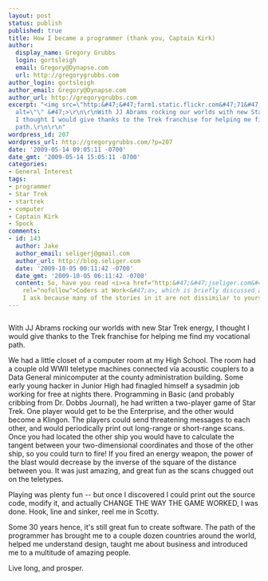 ```yaml
---
layout: post
status: publish
published: true
title: How I became a programmer (thank you, Captain Kirk)
author:
  display_name: Gregory Grubbs
  login: gortsleigh
  email: Gregory@Dynapse.com
  url: http://gregorygrubbs.com
author_login: gortsleigh
author_email: Gregory@Dynapse.com
author_url: http://gregorygrubbs.com
excerpt: "<img src=\"http:&#47;&#47;farm1.static.flickr.com&#47;71&#47;228712807_e2b52b6708_m.jpg\"
  alt=\"\" &#47;>\r\n\r\nWith JJ Abrams rocking our worlds with new Star Trek energy,
  I thought I would give thanks to the Trek franchise for helping me find my vocational
  path.\r\n\r\n"
wordpress_id: 207
wordpress_url: http://gregorygrubbs.com/?p=207
date: '2009-05-14 09:05:11 -0700'
date_gmt: '2009-05-14 15:05:11 -0700'
categories:
- General Interest
tags:
- programmer
- Star Trek
- startrek
- computer
- Captain Kirk
- Spock
comments:
- id: 143
  author: Jake
  author_email: seligerj@gmail.com
  author_url: http://blog.seliger.com
  date: '2009-10-05 00:11:42 -0700'
  date_gmt: '2009-10-05 06:11:42 -0700'
  content: So, have you read <i><a href="http:&#47;&#47;jseliger.com&#47;2009&#47;09&#47;20&#47;say-everything-how-blogging-began-what-its-becoming-and-why-it-matters-%e2%80%94-scott-rosenberg&#47;"
    rel="nofollow">Coders at Work<&#47;a>, which is briefly discussed at the link>
    I ask because many of the stories in it are not dissimilar to yours.
---
```

<p><img src="http:&#47;&#47;farm1.static.flickr.com&#47;71&#47;228712807_e2b52b6708_m.jpg" alt="" &#47;></p>
<p>With JJ Abrams rocking our worlds with new Star Trek energy, I thought I would give thanks to the Trek franchise for helping me find my vocational path.</p>
<p><a id="more"></a><a id="more-207"></a></p>
<p>We had a little closet of a computer room at my High School.  The room had a couple old WWII teletype machines connected via acoustic couplers to a Data General minicomputer at the county administration building.  Some early young hacker in Junior High had finagled himself a sysadmin job working for free at nights there.  Programming in Basic (and probably cribbing from Dr. Dobbs Journal), he had written a two-player game of Star Trek.  One player would get to be the Enterprise, and the other would become a Klingon.  The players could send threatening messages to each other, and would periodically print out long-range or short-range scans.  Once you had located the other ship you would have to calculate the tangent between your two-dimensional coordinates and those of the other ship, so you could turn to fire!  If you fired an energy weapon, the power of the blast would decrease by the inverse of the square of the distance between you.  It was just amazing, and great fun as the scans chugged out on the teletypes.</p>
<p>Playing was plenty fun -- but once I discovered I could print out the source code, modify it, and actually CHANGE THE WAY THE GAME WORKED, I was done.  Hook, line and sinker, reel me in Scotty.</p>
<p>Some 30 years hence, it's still great fun to create software.  The path of the programmer has brought me to a couple dozen countries around the world, helped me understand design, taught me about business and introduced me to a multitude of amazing people.</p>
<p>Live long, and prosper.</p>
